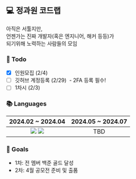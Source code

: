 ## 💻 정과원 코드랩

아직은 서툴지만,<br>
언젠가는 진짜 개발자(혹은 엔지니어, 해커 등등)가<br>
되기위해 노력하는 사람들의 모임

### 📝 Todo
- [x] 인원모집 (2/4)
- [ ] 깃허브 계정등록 (2/29)&nbsp;&nbsp;-&nbsp;2FA 등록 필수!
- [ ] 1차시 (2/3)

### 📚 Languages
|2024.02 ~ 2024.04|2024.05 ~ 2024.07|
|-----|-----|
|<div align="center"><img src="https://img.shields.io/badge/C-00599C?style=for-the-badge&logo=c&logoColor=white&logoWidth=20">&nbsp;<img src="https://img.shields.io/badge/Python-14354C?style=for-the-badge&logo=python&logoColor=white&logoWidth=20"></div>|<div align="center">TBD</div>|

### 🔔 Goals
- 1차: 전 멤버 백준 골드 달성
- 2차: 4월 공모전 준비 및 출품

